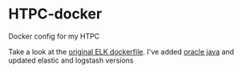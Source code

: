 # HTPC-docker
Docker config for my HTPC

Take a look at the [original ELK dockerfile](https://github.com/willdurand/docker-elk/blob/master/Dockerfile). I've added [oracle java](https://github.com/dockerfile/java/blob/master/oracle-java8/Dockerfile) and updated elastic and logstash versions
